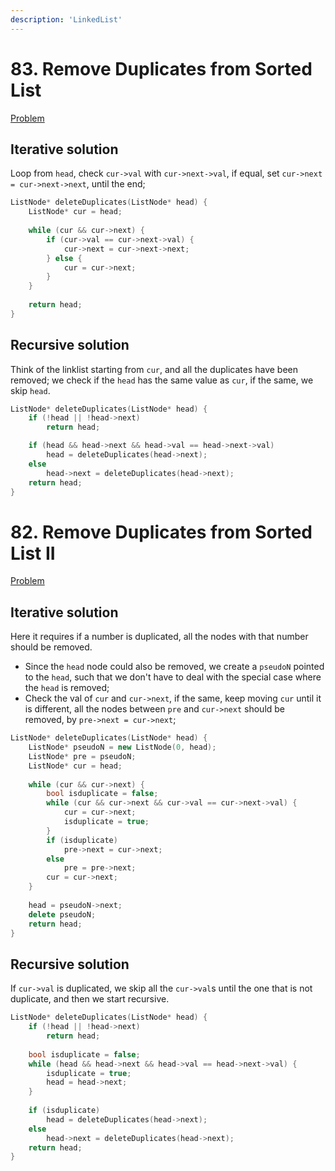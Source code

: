 ```yaml
---
description: 'LinkedList'
---
```


# 83. Remove Duplicates from Sorted List

[Problem](https://leetcode.com/problems/remove-duplicates-from-sorted-list/)

## Iterative solution

Loop from `head`, check `cur->val` with `cur->next->val`, if equal, set `cur->next = cur->next->next`, until the end;

```cpp
ListNode* deleteDuplicates(ListNode* head) {
    ListNode* cur = head;
    
    while (cur && cur->next) {
        if (cur->val == cur->next->val) {
            cur->next = cur->next->next;
        } else {
            cur = cur->next;
        }
    }
    
    return head;
}
```

## Recursive solution

Think of the linklist starting from `cur`, and all the duplicates have been removed; we check if the `head` has the same value as `cur`, if the same, 
we skip `head`.

```cpp
ListNode* deleteDuplicates(ListNode* head) {
    if (!head || !head->next) 
        return head;

    if (head && head->next && head->val == head->next->val) 
        head = deleteDuplicates(head->next);
    else
        head->next = deleteDuplicates(head->next);
    return head;
}
```

# 82. Remove Duplicates from Sorted List II

[Problem](https://leetcode.com/problems/remove-duplicates-from-sorted-list-ii/)

## Iterative solution

Here it requires if a number is duplicated, all the nodes with that number should be removed. 
- Since the `head` node could also be removed, we create a `pseudoN` pointed to the `head`, such that we don't have to deal with the special case where the `head` is removed;
- Check the val of `cur` and `cur->next`, if the same, keep moving `cur` until it is different, all the nodes between `pre` and `cur->next` should be removed, by `pre->next = cur->next`;

```cpp
ListNode* deleteDuplicates(ListNode* head) {
    ListNode* pseudoN = new ListNode(0, head);
    ListNode* pre = pseudoN;
    ListNode* cur = head;
    
    while (cur && cur->next) {
        bool isduplicate = false;
        while (cur && cur->next && cur->val == cur->next->val) {
            cur = cur->next;
            isduplicate = true;
        }
        if (isduplicate) 
            pre->next = cur->next;
        else
            pre = pre->next;
        cur = cur->next;
    }
    
    head = pseudoN->next;
    delete pseudoN;
    return head;
}
```

## Recursive solution

If `cur->val` is duplicated, we skip all the `cur->val`s until the one that is not duplicate, and then we start recursive.

```cpp
ListNode* deleteDuplicates(ListNode* head) {
    if (!head || !head->next)
        return head;
    
    bool isduplicate = false;
    while (head && head->next && head->val == head->next->val) {
        isduplicate = true;
        head = head->next;
    }
    
    if (isduplicate)
        head = deleteDuplicates(head->next);
    else
        head->next = deleteDuplicates(head->next);
    return head;
}
```
